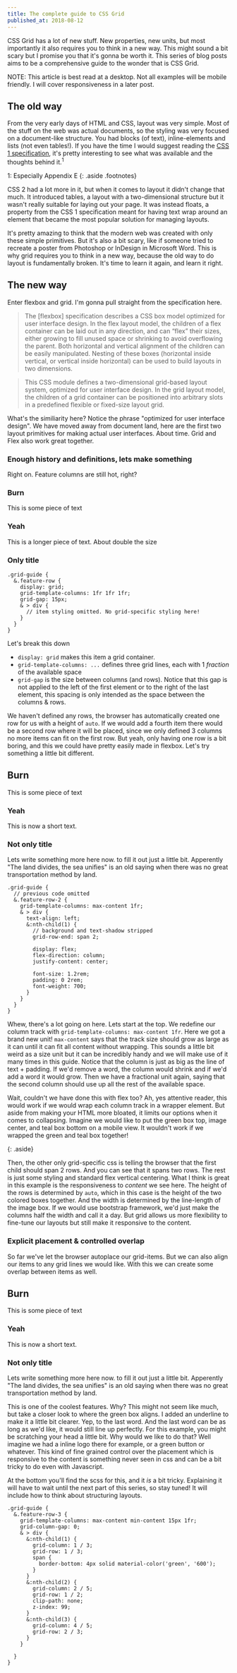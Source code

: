 ```yaml
---
title: The complete guide to CSS Grid
published_at: 2018-08-12
---
```


CSS Grid has a lot of new stuff. New properties, new units, but most importantly it
also requires you to think in a new way. This might sound a bit scary but I promise you
that it's gonna be worth it. This series of blog posts aims to be a comprehensive guide to
the wonder that is CSS Grid.

NOTE: This article is best read at a desktop. Not all examples will be mobile friendly. I will cover responsiveness in a later post.

## The old way
From the very early days of HTML and CSS, layout was very simple. Most of the stuff on the web
was actual documents, so the styling was very focused on a document-like structure. You had blocks (of text), inline-elements and lists (not even tables!). If you have the time I would suggest reading the [CSS 1 specification](https://www.w3.org/TR/CSS1/), it's pretty interesting to see what was available and the thoughts behind it.<sup>1</sup>

1: Especially Appendix E
{: .aside .footnotes}

CSS 2 had a lot more in it, but when it comes to layout it didn't change that much. It introduced tables, a layout with a two-dimensional structure but it wasn't really suitable for laying out
your page. It was instead floats, a property from the CSS 1 specification meant for having text wrap around an element that became the most popular solution for managing layouts.

It's pretty amazing to think that the modern web was created with only these simple primitives.
But it's also a bit scary, like if someone tried to recreate a poster from Photoshop or InDesign
in Microsoft Word. This is why grid requires you to think in a new way, because the old way to do
layout is fundamentally broken. It's time to learn it again, and learn it right.

## The new way
Enter flexbox and grid. I'm gonna pull straight from the specification here.

> The [flexbox] specification describes a CSS box model optimized for user interface design. In the flex layout model, the children of a flex container can be laid out in any direction, and can “flex” their sizes, either growing to fill unused space or shrinking to avoid overflowing the parent. Both horizontal and vertical alignment of the children can be easily manipulated. Nesting of these boxes (horizontal inside vertical, or vertical inside horizontal) can be used to build layouts in two dimensions.

> This CSS module defines a two-dimensional grid-based layout system, optimized for user interface design. In the grid layout model, the children of a grid container can be positioned into arbitrary slots in a predefined flexible or fixed-size layout grid.

What's the similiarity here? Notice the phrase "optimized for user interface design". We have
moved away from document land, here are the first two layout primitives for making actual user
interfaces. About time. Grid and Flex also work great together.

### Enough history and definitions, lets make something

Right on. Feature columns are still hot, right?

<div class="grid-guide feature-row">
  <div>
    <h3>Burn</h3>
    <p>This is some piece of text</p>
  </div>
  <div>
    <h3>Yeah</h3>
    <p>This is a longer piece of text. About double the size</p>
  </div>
  <div>
    <h3>Only title</h3>
  </div>
</div>

```
.grid-guide {
  &.feature-row {
    display: grid;
    grid-template-columns: 1fr 1fr 1fr;
    grid-gap: 15px;
    & > div {
      // item styling omitted. No grid-specific styling here!
    }
  }
}
```

Let's break this down

 * `display: grid` makes this item a grid container.
 * `grid-template-columns: ...` defines three grid lines, each with 1 *fraction* of the available space
 * `grid-gap` is the size between columns (and rows). Notice that this gap is not applied to the left of the first element or to the right of the last element, this spacing is only intended as the space between the columns & rows.

We haven't defined any rows, the browser has automatically created one row for us with a height of `auto`. If we would add a fourth item there would be a second row where it will be placed, since
we only defined 3 columns no more items can fit on the first row. But yeah, only having one row is
a bit boring, and this we could have pretty easily made in flexbox. Let's try something a little bit different.


<div class="grid-guide feature-row feature-row-2">
  <div>
    <h2>Burn</h2>
    <p>This is some piece of text</p>
  </div>
  <div>
    <h3>Yeah</h3>
    <p>This is now a short text.</p>
  </div>
  <div>
    <h3>Not only title</h3>
    <p>Lets write something more here now. to fill it out just a little bit. Apperently "The land divides, the sea unifies" is an old saying when there was no great transportation method by land.
  </div>
</div>

```
.grid-guide {
  // previous code omitted
  &.feature-row-2 {
    grid-template-columns: max-content 1fr;
    & > div {
      text-align: left;
      &:nth-child(1) {
        // background and text-shadow stripped
        grid-row-end: span 2;

        display: flex;
        flex-direction: column;
        justify-content: center;

        font-size: 1.2rem;
        padding: 0 2rem;
        font-weight: 700;
      }
    }
  }
}
```

Whew, there's a lot going on here. Lets start at the top. We redefine our column track with
`grid-template-columns: max-content 1fr`. Here we got a brand new unit! `max-content` says that
the track size should grow as large as it can until it can fit all content without wrapping. This sounds a little bit weird as a size unit but it can be incredibly handy and we will make use of it many times in this guide. Notice that the column is just as big as the line of text + padding. If we'd remove a word, the column would shrink and if we'd add a word it would grow. Then we have a
fractional unit again, saying that the second column should use up all the rest of the available space.

Wait, couldn't we have done this with flex too? Ah, yes attentive reader, this would work if we would wrap each column track in a wrapper element. But aside from making your HTML more bloated, it limits our options when it comes to collapsing. Imagine we would like to put the green box top, image center, and teal box bottom on a mobile view. It wouldn't work if we wrapped the green and teal box together!

{: .aside}

Then, the other only grid-specific css is telling the browser that the first child should span 2
rows. And you can see that it spans two rows. The rest is just some styling and standard flex
vertical centering. What I think is great in this example is the responsiveness to *content*
we see here. The height of the rows is determined by `auto`, which in this case is the height of
the two colored boxes together. And the width is determined by the line-length of the image box.
If we would use bootstrap framework, we'd just make the columns half the width and call it a day.
But grid allows us more flexibility to fine-tune our layouts but still make it responsive to the content.

### Explicit placement & controlled overlap

So far we've let the browser autoplace our grid-items. But we can also align our items to any grid
lines we would like. With this we can create some overlap between items as well.


<div class="grid-guide feature-row feature-row-2 feature-row-3">
  <div>
    <h2>Burn</h2>
    <p>This is some piece of <span>text</span></p>
  </div>
  <div>
    <h3>Yeah</h3>
    <p>This is now a short text.</p>
  </div>
  <div>
    <h3>Not only title</h3>
    <p>Lets write something more here now. to fill it out just a little bit. Apperently "The land divides, the sea unifies" is an old saying when there was no great transportation method by land.
  </div>
</div>

This is one of the coolest features. Why? This might not seem like much, but take a closer look to
where the green box aligns. I added an underline to make it a little bit clearer. Yep, to the last word. And the last word can be as long as we'd like, it would still line up perfectly. For this example, you might be scratching your head a little bit. Why would we like to do that? Well imagine we had a inline logo there for example, or a green button or whatever. This kind of fine grained control over the placement which is responsive to the content is something never seen in css and can be a bit tricky to do even with Javascript.

At the bottom you'll find the scss for this, and it *is* a bit tricky. Explaining it will have to wait until the next part of this series, so stay tuned! It will include how to think about
structuring layouts.

```
.grid-guide {
  &.feature-row-3 {
    grid-template-columns: max-content min-content 15px 1fr;
    grid-column-gap: 0;
    & > div {
      &:nth-child(1) {
        grid-column: 1 / 3;
        grid-row: 1 / 3;
        span {
          border-bottom: 4px solid material-color('green', '600');
        }
      }
      &:nth-child(2) {
        grid-column: 2 / 5;
        grid-row: 1 / 2;
        clip-path: none;
        z-index: 99;
      }
      &:nth-child(3) {
        grid-column: 4 / 5;
        grid-row: 2 / 3;
      }
    }
    
  }
}
```
